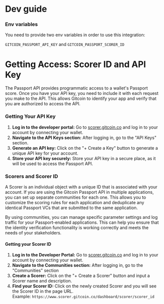 # Dev guide

### Env variables

You need to provide two env variables in order to use this integration:

`GITCOIN_PASSPORT_API_KEY` and `GITCOIN_PASSPORT_SCORER_ID`

# Getting Access: Scorer ID and API Key

The Passport API provides programmatic access to a wallet's Passport score. Once you have your API key, you need to include it with each request you make to the API. This allows Gitcoin to identify your app and verify that you are authorized to access the API.

### Getting Your API Key

1. **Log in to the developer portal:** Go to [scorer.gitcoin.co](https://www.scorer.gitcoin.co/) and log in to your account by connecting your wallet.
2. **Navigate to the API Keys section:** After logging in, go to the "API Keys" section.
3. **Generate an API key:** Click on the "+ Create a Key" button to generate a unique API key for your account.
4. **Store your API key securely:** Store your API key in a secure place, as it will be used to access the Passport API.

### Scorers and Scorer ID

A Scorer is an individual object with a unique ID that is associated with your account. If you are using the Gitcoin Passport API in multiple applications, you can set up separate communities for each one. This allows you to customize the scoring rules for each application and deduplicate any identical Passport VCs that are submitted to the same application.

By using communities, you can manage specific parameter settings and log traffic for your Passport-enabled applications. This can help you ensure that the identity verification functionality is working correctly and meets the needs of your stakeholders.

#### Getting your Scorer ID

1. **Log in to the Developer Portal:** Go to [scorer.gitcoin.co](https://www.scorer.gitcoin.co/) and log in to your account by connecting your wallet.
2. **Navigate to the Communities section:** After logging in, go to the "Communities" section
3. **Create a Scorer:** Click on the "+ Create a Scorer" button and input a Scorer name and description.
4. **Find your Scorer ID:** Click on the newly created Scorer and you will see the Scorer ID in the page URL.\
   Example: `https://www.scorer.gitcoin.co/dashboard/scorer/scorer_id`
